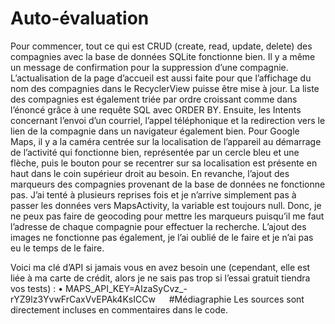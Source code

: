 # Auto-évaluation
Pour commencer, tout ce qui est CRUD (create, read, update, delete) des compagnies avec la base de données SQLite fonctionne bien. Il y a même un message de confirmation pour la suppression d’une compagnie. L’actualisation de la page d’accueil est aussi faite pour que l’affichage du nom des compagnies dans le RecyclerView puisse être mise à jour. La liste des compagnies est également triée par ordre croissant comme dans l’énoncé grâce à une requête SQL avec ORDER BY. Ensuite, les Intents concernant l’envoi d’un courriel, l’appel téléphonique et la redirection vers le lien de la compagnie dans un navigateur également bien. Pour Google Maps, il y a la caméra centrée sur la localisation de l’appareil au démarrage de l’activité qui fonctionne bien, représentée par un cercle bleu et une flèche, puis le bouton pour se recentrer sur sa localisation est présente en haut dans le coin supérieur droit au besoin.
En revanche, l’ajout des marqueurs des compagnies provenant de la base de données ne fonctionne pas. J’ai tenté à plusieurs reprises fois et je n’arrive simplement pas à passer les données vers MapsActivity, la variable est toujours null. Donc, je ne peux pas faire de geocoding pour mettre les marqueurs puisqu’il me faut l’adresse de chaque compagnie pour effectuer la recherche. L’ajout des images ne fonctionne pas également, je l’ai oublié de le faire et je n’ai pas eu le temps de le faire.

Voici ma clé d’API si jamais vous en avez besoin une (cependant, elle est liée à ma carte de crédit, alors je ne sais pas trop si l’essai gratuit tiendra vos tests) :
•	MAPS_API_KEY=AIzaSyCvz_-rYZ9lz3YvwFrCaxVvEPAk4KsICCw
 
#Médiagraphie 
Les sources sont directement incluses en commentaires dans le code.

